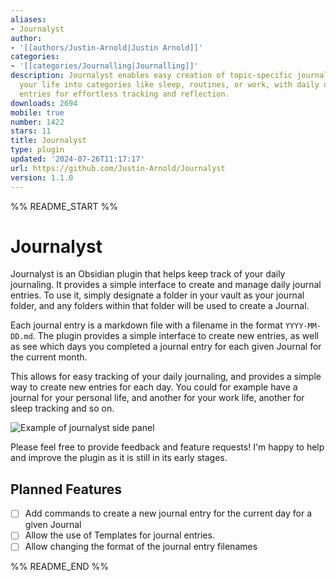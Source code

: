 ```yaml
---
aliases:
- Journalyst
author:
- '[[authors/Justin-Arnold|Justin Arnold]]'
categories:
- '[[categories/Journalling|Journalling]]'
description: Journalyst enables easy creation of topic-specific journals. Organize
  your life into categories like sleep, routines, or work, with daily or recurring
  entries for effortless tracking and reflection.
downloads: 2694
mobile: true
number: 1422
stars: 11
title: Journalyst
type: plugin
updated: '2024-07-26T11:17:17'
url: https://github.com/Justin-Arnold/Journalyst
version: 1.1.0
---
```


%% README_START %%

# Journalyst

Journalyst is an Obsidian plugin that helps keep track of your daily journaling. It provides a simple interface to create and manage daily journal entries. To use it, simply designate a folder in your vault as your journal folder, and any folders within that folder will be used to create a Journal.

Each journal entry is a markdown file with a filename in the format `YYYY-MM-DD.md`. The plugin provides a simple interface to create new entries, as well as see which days you completed a journal entry for each given Journal for the current month.

This allows for easy tracking of your daily journaling, and provides a simple way to create new entries for each day. You could for example have a journal for your personal life, and another for your work life, another for sleep tracking and so on.

![Example of journalyst side panel](https://i.imgur.com/CSy1Xrl.jpeg)

Please feel free to provide feedback and feature requests! I'm happy to help and improve the plugin as it is still in its early stages.

## Planned Features
- [ ] Add commands to create a new journal entry for the current day for a given Journal
- [ ] Allow the use of Templates for journal entries.
- [ ] Allow changing the format of the journal entry filenames

%% README_END %%